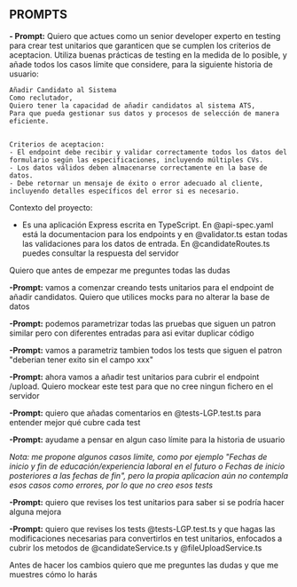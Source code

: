 ## PROMPTS

**- Prompt:** Quiero que actues como un senior developer experto en testing para crear test unitarios que garanticen que se cumplen los criterios de aceptacion. Utiliza buenas prácticas de testing en la medida de lo posible, y añade todos los casos límite que considere, para la siguiente historia de usuario:

```
Añadir Candidato al Sistema
Como reclutador,
Quiero tener la capacidad de añadir candidatos al sistema ATS,
Para que pueda gestionar sus datos y procesos de selección de manera eficiente.


Criterios de aceptacion:
- El endpoint debe recibir y validar correctamente todos los datos del formulario según las especificaciones, incluyendo múltiples CVs.
- Los datos válidos deben almacenarse correctamente en la base de datos.
- Debe retornar un mensaje de éxito o error adecuado al cliente, incluyendo detalles específicos del error si es necesario.
```

Contexto del proyecto:

- Es una aplicación Express escrita en TypeScript. En @api-spec.yaml está la documentacion para los endpoints y en @validator.ts estan todas las validaciones para los datos de entrada. En @candidateRoutes.ts puedes consultar la respuesta del servidor

Quiero que antes de empezar me preguntes todas las dudas

**-Prompt:** vamos a comenzar creando tests unitarios para el endpoint de añadir candidatos. Quiero que utilices mocks para no alterar la base de datos

**-Prompt:** podemos parametrizar todas las pruebas que siguen un patron similar pero con diferentes entradas para asi evitar duplicar código

**-Prompt:** vamos a parametriz tambien todos los tests que siguen el patron "deberian tener exito sin el campo xxx"

**-Prompt:** ahora vamos a añadir test unitarios para cubrir el endpoint /upload. Quiero mockear este test para que no cree ningun fichero en el servidor

**-Prompt:** quiero que añadas comentarios en @tests-LGP.test.ts para entender mejor qué cubre cada test

**-Prompt:** ayudame a pensar en algun caso límite para la historia de usuario

*Nota: me propone algunos casos límite, como por ejemplo "Fechas de inicio y fin de educación/experiencia laboral en el futuro o 
Fechas de inicio posteriores a las fechas de fin", pero la propia aplicacion aún no contempla esos casos como errores, por lo que no creo esos tests*

**-Prompt:** quiero que revises los test unitarios para saber si se podría hacer alguna mejora

**-Prompt:** quiero que revises los tests @tests-LGP.test.ts y que hagas las modificaciones necesarias para convertirlos en test unitarios, enfocados a cubrir los metodos de @candidateService.ts y @fileUploadService.ts 

Antes de hacer los cambios quiero que me preguntes las dudas y que me muestres cómo lo harás